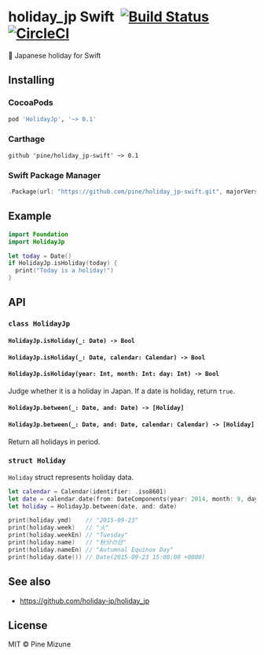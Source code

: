 # holiday_jp Swift &nbsp;[![Build Status](https://travis-ci.org/pine/holiday_jp-swift.svg?branch=master)](https://travis-ci.org/pine/holiday_jp-swift) [![CircleCI](https://circleci.com/gh/pine/holiday_jp-swift/tree/master.svg?style=shield)](https://circleci.com/gh/pine/holiday_jp-swift/tree/master)

:crossed_flags: Japanese holiday for Swift

## Installing
### CocoaPods

```ruby
pod 'HolidayJp', '~> 0.1'
```

### Carthage

```
github 'pine/holiday_jp-swift' ~> 0.1
```

### Swift Package Manager

```swift
.Package(url: "https://github.com/pine/holiday_jp-swift.git", majorVersion: 0, minor: 1),
```

## Example

```swift
import Foundation
import HolidayJp

let today = Date()
if HolidayJp.isHoliday(today) {
  print("Today is a holiday!")
}
```

## API
### `class HolidayJp`
#### `HolidayJp.isHoliday(_: Date) -> Bool`
#### `HolidayJp.isHoliday(_: Date, calendar: Calendar) -> Bool`
#### `HolidayJp.isHoliday(year: Int, month: Int: day: Int) -> Bool`

Judge whether it is a holiday in Japan. If a date is holiday, return `true`.

#### `HolidayJp.between(_: Date, and: Date) -> [Holiday]`
#### `HolidayJp.between(_: Date, and: Date, calendar: Calendar) -> [Holiday]`

Return all holidays in period.

### `struct Holiday`
`Holiday` struct represents holiday data.

```swift
let calendar = Calendar(identifier: .iso8601)
let date = calendar.date(from: DateComponents(year: 2014, month: 9, day: 23, hour: 0, minute: 0, second: 1))!
let holiday = HolidayJp.between(date, and: date)

print(holiday.ymd)    // "2015-09-23"
print(holiday.week)   // "火"
print(holiday.weekEn) // "Tuesday"
print(holiday.name)   // "秋分の日"
print(holiday.nameEn) // "Autumnal Equinox Day"
print(holiday.date()) // Date(2015-09-23 15:00:00 +0000)
```

## See also
- https://github.com/holiday-jp/holiday_jp

## License
MIT &copy; Pine Mizune
